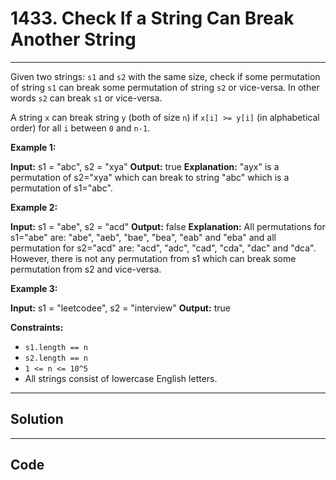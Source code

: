 # 1433. Check If a String Can Break Another String

---

Given two strings: `s1` and `s2` with the same size, check if some permutation of string `s1` can break some permutation of string `s2` or vice-versa. In other words `s2` can break `s1` or vice-versa.

A string `x` can break string `y` (both of size `n`) if `x[i] >= y[i]` (in alphabetical order) for all `i` between `0` and `n-1`.

 

**Example 1:**


**Input:** s1 = "abc", s2 = "xya"
**Output:** true
**Explanation:** "ayx" is a permutation of s2="xya" which can break to string "abc" which is a permutation of s1="abc".


**Example 2:**


**Input:** s1 = "abe", s2 = "acd"
**Output:** false 
**Explanation:** All permutations for s1="abe" are: "abe", "aeb", "bae", "bea", "eab" and "eba" and all permutation for s2="acd" are: "acd", "adc", "cad", "cda", "dac" and "dca". However, there is not any permutation from s1 which can break some permutation from s2 and vice-versa.


**Example 3:**


**Input:** s1 = "leetcodee", s2 = "interview"
**Output:** true


 

**Constraints:**

  * `s1.length == n`
  * `s2.length == n`
  * `1 <= n <= 10^5`
  * All strings consist of lowercase English letters.

---

## Solution



---

## Code
```python


```
